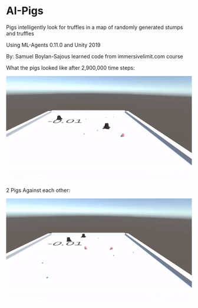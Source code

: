 # AI-Pigs
Pigs intelligently look for truffles in a map of randomly generated stumps and truffles

Using ML-Agents 0.11.0 and Unity 2019

By: Samuel Boylan-Sajous
learned code from immersivelimit.com course 

What the pigs looked like after 2,900,000 time steps:

![](PigSeekingTrufflesGIF.gif)

2 Pigs Against each other:

![](2PigsAgainstEachotherGIF.gif)
